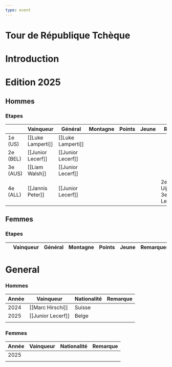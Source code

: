 ```yaml
---
type: event
---
```

# Tour de République Tchèque

# Introduction

# Edition 2025

## Hommes

### Etapes 

|          | Vainqueur         | Général           | Montagne | Points | Jeune | Remarques                                            |
| -------- | ----------------- | ----------------- | -------- | ------ | ----- | ---------------------------------------------------- |
| 1e (US)  | [[Luke Lamperti]] | [[Luke Lamperti]] |          |        |       |                                                      |
| 2e (BEL) | [[Junior Lecerf]] | [[Junior Lecerf]] |          |        |       |                                                      |
| 3e (AUS) | [[Liam Walsh]]    | [[Junior Lecerf]] |          |        |       |                                                      |
| 4e (ALL) | [[Jannis Peter]]  | [[Junior Lecerf]] |          |        |       | 2e - [[Cian Uijtdebroeks]]<br>3e - [[Junior Lecerf]] |
## Femmes

### Etapes

|     | Vainqueur | Général | Montagne | Points | Jeune | Remarques |
| --- | --------- | ------- | -------- | ------ | ----- | --------- |

# General

### Hommes


| Année | Vainqueur         | Nationalité | Remarque |
| ----- | ----------------- | ----------- | -------- |
| 2024  | [[Marc Hirschi]]  | Suisse      |          |
| 2025  | [[Junior Lecerf]] | Belge       |          |
|       |                   |             |          |
### Femmes

| Année | Vainqueur | Nationalité | Remarque |
| ----- | --------- | ----------- | -------- |
| 2025  |           |             |          |
|       |           |             |          |
